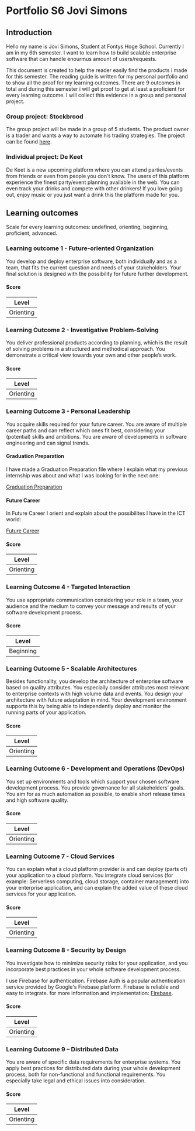 # Portfolio S6 Jovi Simons

## Introduction

Hello my name is Jovi Simons, Student at Fontys Hoge School. Currently I am in my 6th semester. I want to learn how to build scalable enterprise software that can handle enourmus amount of users/requests.

This document is created to help the reader easily find the products i made for this semester. The reading guide is written for my personal portfolio and to show all the proof for my learning outcomes. There are 9 outcomes in total and during this semester i will get proof to get at least a proficient for every learning outcome. I will collect this evidence in a group and personal project.

### Group project: Stockbrood

The group project will be made in a group of 5 students. The product owner is a trader and wants a way to automate his trading strategies. The project can be found [here](https://github.com/S-A-RB05).

### Individual project: De Keet

De Keet is a new upcoming platform where you can attend parties/events from friends or even from people you don't know. The users of this platform experience the finest party/event planning available in the web. You can even track your drinks and compete with other drinkers! If you love going out, enjoy music or you just want a drink this the platform made for you.

## Learning outcomes
Scale for every learning outcomes: undefined, orienting, beginning, proficient, advanced.

### Learning outcome 1 - Future-oriented Organization
You develop and deploy enterprise software, both individually and as a team, that fits the current question and needs of your stakeholders. Your final solution is designed with the possibility for future further development. 

#### Score
| Level |
|---|
| Orienting |


### Learning Outcome 2 - Investigative Problem-Solving
You deliver professional products according to planning, which is the result of solving problems in a structured and methodical approach. You demonstrate a critical view towards your own and other people’s work.

#### Score
| Level |
|---|
| Orienting |

### Learning Outcome 3 - Personal Leadership
You acquire skills required for your future career. You are aware of multiple career paths and can reflect which ones fit best, considering your (potential) skills and ambitions. You are aware of developments in software engineering and can signal trends. 

#### Graduation Preparation 
I have made a Graduation Preparation file where I explain what my previous internship was about and what I was looking for in the next one:

[Graduation Preparation](https://github.com/Adv-Software-DeKeet/.github/blob/main/Research/annotated-Graduation%2520Preparation.pdf)

#### Future Career
In Future Career I orient and explain about the possibilites I have in the ICT world:

[Future Career](https://github.com/Adv-Software-DeKeet/.github/blob/main/Research/Future%20career.md)

#### Score
| Level |
|---|
| Orienting |

### Learning Outcome 4 - Targeted Interaction
You use appropriate communication considering your role in a team, your audience and the medium to convey your message and results of your software development process.

#### Score
| Level |
|---|
| Beginning |


### Learning Outcome 5 - Scalable Architectures
Besides functionality, you develop the architecture of enterprise software based on quality attributes. You especially consider attributes most relevant to enterprise contexts with high volume data and events. You design your architecture with future adaptation in mind. Your development environment supports this by being able to independently deploy and monitor the running parts of your application. 

#### Score
| Level |
|---|
| Orienting |


### Learning Outcome 6 - Development and Operations (DevOps)
You set up environments and tools which support your chosen software development process. You provide governance for all stakeholders’ goals. You aim for as much automation as possible, to enable short release times and high software quality.

#### Score
| Level |
|---|
| Orienting |

### Learning Outcome 7 - Cloud Services
You can explain what a cloud platform provider is and can deploy (parts of) your application to a cloud platform. You integrate cloud services (for example: Serverless computing, cloud storage, container management) into your enterprise application, and can explain the added value of these cloud services for your application.

#### Score
| Level |
|---|
| Orienting |


### Learning Outcome 8 - Security by Design
You investigate how to minimize security risks for your application, and you incorporate best practices in your whole software development process. 

I use Firebase for authentication. Firebase Auth is a popular authentication service provided by Google's Firebase platform. Firebase is reliable and easy to integrate. for more information and implementation:  [Firebase](https://github.com/Adv-Software-DeKeet/.github/blob/main/DeKeet%20(IP)/Firebase.md).

#### Score
| Level |
|---|
| Orienting |


### Learning Outcome 9 – Distributed Data
You are aware of specific data requirements for enterprise systems. You apply best practices for distributed data during your whole development process, both for non-functional and functional requirements. You especially take legal and ethical issues into consideration.

#### Score
| Level |
|---|
| Orienting |
